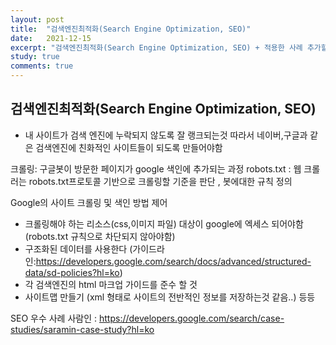 ```yaml
---
layout: post
title:  "검색엔진최적화(Search Engine Optimization, SEO)"
date:   2021-12-15
excerpt: "검색엔진최적화(Search Engine Optimization, SEO) + 적용한 사례 추가할 것"
study: true
comments: true
---
```




## 검색엔진최적화(Search Engine Optimization, SEO)

- 내 사이트가 검색 엔진에 누락되지 않도록 잘 랭크되는것
따라서 네이버,구글과 같은 검색엔진에 친화적인 사이트들이 되도록 만들어야함

크롤링: 구글봇이 방문한 페이지가 google 색인에 추가되는 과정
robots.txt : 웹 크롤러는 robots.txt프로토콜 기반으로 크롤링할 기준을 판단 , 봇에대한 규칙 정의

Google의 사이트 크롤링 및 색인 방법 제어
- 크롤링해야 하는 리소스(css,이미지 파일) 대상이 google에 엑세스 되어야함 (robots.txt 규칙으로 차단되지 않아야함)
- 구조화된 데이터를 사용한다 (가이드라인:https://developers.google.com/search/docs/advanced/structured-data/sd-policies?hl=ko)
- 각 검색엔진의 html 마크업 가이드를 준수 할 것
- 사이트맵 만들기 (xml 형태로 사이트의 전반적인 정보를 저장하는것 같음..)
등등


SEO 우수 사례
사람인 : https://developers.google.com/search/case-studies/saramin-case-study?hl=ko

